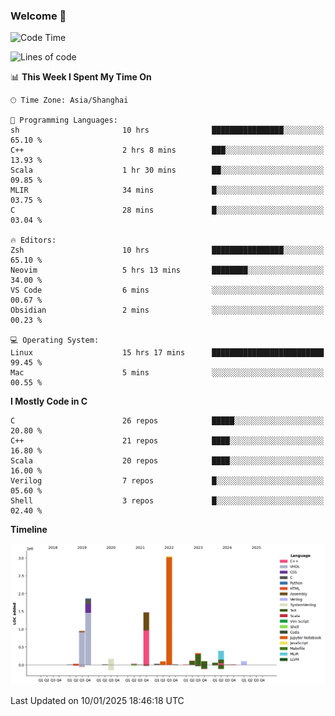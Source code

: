 ### Welcome 👋

<!--START_SECTION:waka-->
![Code Time](http://img.shields.io/badge/Code%20Time-1%2C815%20hrs%2058%20mins-blue)

![Lines of code](https://img.shields.io/badge/From%20Hello%20World%20I%27ve%20Written-8.8%20million%20lines%20of%20code-blue)

📊 **This Week I Spent My Time On** 

```text
🕑︎ Time Zone: Asia/Shanghai

💬 Programming Languages: 
sh                       10 hrs              ████████████████░░░░░░░░░   65.10 % 
C++                      2 hrs 8 mins        ███░░░░░░░░░░░░░░░░░░░░░░   13.93 % 
Scala                    1 hr 30 mins        ██░░░░░░░░░░░░░░░░░░░░░░░   09.85 % 
MLIR                     34 mins             █░░░░░░░░░░░░░░░░░░░░░░░░   03.75 % 
C                        28 mins             █░░░░░░░░░░░░░░░░░░░░░░░░   03.04 % 

🔥 Editors: 
Zsh                      10 hrs              ████████████████░░░░░░░░░   65.10 % 
Neovim                   5 hrs 13 mins       ████████░░░░░░░░░░░░░░░░░   34.00 % 
VS Code                  6 mins              ░░░░░░░░░░░░░░░░░░░░░░░░░   00.67 % 
Obsidian                 2 mins              ░░░░░░░░░░░░░░░░░░░░░░░░░   00.23 % 

💻 Operating System: 
Linux                    15 hrs 17 mins      █████████████████████████   99.45 % 
Mac                      5 mins              ░░░░░░░░░░░░░░░░░░░░░░░░░   00.55 % 
```

**I Mostly Code in C** 

```text
C                        26 repos            █████░░░░░░░░░░░░░░░░░░░░   20.80 % 
C++                      21 repos            ████░░░░░░░░░░░░░░░░░░░░░   16.80 % 
Scala                    20 repos            ████░░░░░░░░░░░░░░░░░░░░░   16.00 % 
Verilog                  7 repos             █░░░░░░░░░░░░░░░░░░░░░░░░   05.60 % 
Shell                    3 repos             █░░░░░░░░░░░░░░░░░░░░░░░░   02.40 % 
```



**Timeline**

![Lines of Code chart](https://raw.githubusercontent.com/Bohan-hu/Bohan-hu/master/assets/bar_graph.png)


 Last Updated on 10/01/2025 18:46:18 UTC
<!--END_SECTION:waka-->



